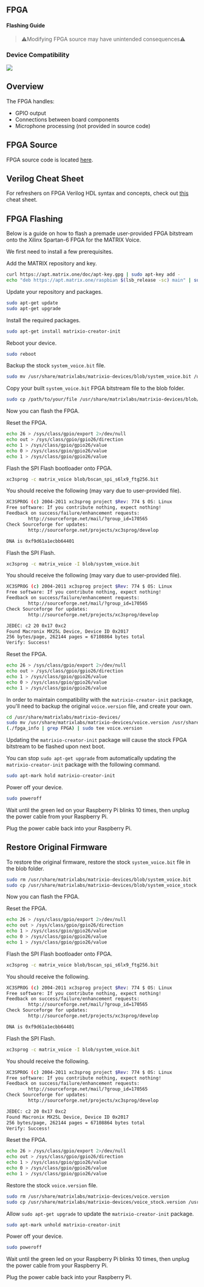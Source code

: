 <h2 style="padding-top:0">FPGA</h2>
<h4 style="padding-top:0">Flashing Guide</h4>

> ⚠️Modifying FPGA source may have unintended consequences⚠️

### Device Compatibility

<img class="voice-compatibility-icon" src="../../img/voice-icon.svg">

## Overview

The FPGA handles:

- GPIO output
- Connections between board components
- Microphone processing (not provided in source code)

## FPGA Source

FPGA source code is located <a href="https://github.com/matrix-io/matrix-voice-fpga" target="_blank">here</a>.

## Verilog Cheat Sheet

For refreshers on FPGA Verilog HDL syntax and concepts, check out <a href="https://github.com/matrix-io/matrix-voice-fpga/blob/master/verilogCheatSheet.md" target="_blank">this</a> cheat sheet.

## FPGA Flashing

Below is a guide on how to flash a premade user-provided FPGA bitstream onto the Xilinx Spartan-6 FPGA for the MATRIX Voice.

We first need to install a few prerequisites.

Add the MATRIX repository and key.

```bash
curl https://apt.matrix.one/doc/apt-key.gpg | sudo apt-key add -
echo "deb https://apt.matrix.one/raspbian $(lsb_release -sc) main" | sudo tee /etc/apt/sources.list.d/matrixlabs.list
```

Update your repository and packages.

```bash
sudo apt-get update
sudo apt-get upgrade
```

Install the required packages.

```bash
sudo apt-get install matrixio-creator-init
```

Reboot your device.

```bash
sudo reboot
```
Backup the stock `system_voice.bit` file.

```bash
sudo mv /usr/share/matrixlabs/matrixio-devices/blob/system_voice.bit /usr/share/matrixlabs/matrixio-devices/blob/system_voice_stock.bit
```

Copy your built `system_voice.bit` FPGA bitstream file to the blob folder.
 
```bash
sudo cp /path/to/your/file /usr/share/matrixlabs/matrixio-devices/blob/system_voice.bit
```

Now you can flash the FPGA.

Reset the FPGA.

```bash
echo 26 > /sys/class/gpio/export 2>/dev/null
echo out > /sys/class/gpio/gpio26/direction  
echo 1 > /sys/class/gpio/gpio26/value  
echo 0 > /sys/class/gpio/gpio26/value  
echo 1 > /sys/class/gpio/gpio26/value
```

Flash the SPI Flash bootloader onto FPGA.

```bash
xc3sprog -c matrix_voice blob/bscan_spi_s6lx9_ftg256.bit
```

You should receive the following (may vary due to user-provided file).

```bash
XC3SPROG (c) 2004-2011 xc3sprog project $Rev: 774 $ OS: Linux
Free software: If you contribute nothing, expect nothing!
Feedback on success/failure/enhancement requests:
        http://sourceforge.net/mail/?group_id=170565
Check Sourceforge for updates:
        http://sourceforge.net/projects/xc3sprog/develop

DNA is 0xf9d61a1ecbb64401
```

Flash the SPI Flash.

```bash
xc3sprog -c matrix_voice -I blob/system_voice.bit
```

You should receive the following (may vary due to user-provided file).

```bash
XC3SPROG (c) 2004-2011 xc3sprog project $Rev: 774 $ OS: Linux
Free software: If you contribute nothing, expect nothing!
Feedback on success/failure/enhancement requests:
        http://sourceforge.net/mail/?group_id=170565
Check Sourceforge for updates:
        http://sourceforge.net/projects/xc3sprog/develop

JEDEC: c2 20 0x17 0xc2
Found Macronix MX25L Device, Device ID 0x2017
256 bytes/page, 262144 pages = 67108864 bytes total
Verify: Success!
```

Reset the FPGA.

```bash
echo 26 > /sys/class/gpio/export 2>/dev/null
echo out > /sys/class/gpio/gpio26/direction  
echo 1 > /sys/class/gpio/gpio26/value  
echo 0 > /sys/class/gpio/gpio26/value  
echo 1 > /sys/class/gpio/gpio26/value
```

In order to maintain compatibility with the `matrixio-creator-init` package, you'll need to backup the original `voice.version` file, and create your own.

```bash
cd /usr/share/matrixlabs/matrixio-devices/
sudo mv /usr/share/matrixlabs/matrixio-devices/voice.version /usr/share/matrixlabs/matrixio-devices/voice_stock.version
(./fpga_info | grep FPGA) | sudo tee voice.version
```

Updating the `matrixio-creator-init` package will cause the stock FPGA bitstream to be flashed upon next boot.

You can stop `sudo apt-get upgrade` from automatically updating the `matrixio-creator-init` package with the following command.

```bash
sudo apt-mark hold matrixio-creator-init
```

Power off your device.

```bash
sudo poweroff
```

Wait until the green led on your Raspberry Pi blinks 10 times, then unplug the power cable from your Raspberry Pi.

Plug the power cable back into your Raspberry Pi.

## Restore Original Firmware

To restore the original firmware, restore the stock `system_voice.bit` file in the blob folder.

```bash
sudo rm /usr/share/matrixlabs/matrixio-devices/blob/system_voice.bit
sudo cp /usr/share/matrixlabs/matrixio-devices/blob/system_voice_stock.bit /usr/share/matrixlabs/matrixio-devices/blob/system_voice.bit
```

Now you can flash the FPGA.

Reset the FPGA.

```bash
echo 26 > /sys/class/gpio/export 2>/dev/null
echo out > /sys/class/gpio/gpio26/direction  
echo 1 > /sys/class/gpio/gpio26/value  
echo 0 > /sys/class/gpio/gpio26/value  
echo 1 > /sys/class/gpio/gpio26/value
```

Flash the SPI Flash bootloader onto FPGA.

```bash
xc3sprog -c matrix_voice blob/bscan_spi_s6lx9_ftg256.bit
```

You should receive the following.

```bash
XC3SPROG (c) 2004-2011 xc3sprog project $Rev: 774 $ OS: Linux
Free software: If you contribute nothing, expect nothing!
Feedback on success/failure/enhancement requests:
        http://sourceforge.net/mail/?group_id=170565
Check Sourceforge for updates:
        http://sourceforge.net/projects/xc3sprog/develop

DNA is 0xf9d61a1ecbb64401
```

Flash the SPI Flash.

```bash
xc3sprog -c matrix_voice -I blob/system_voice.bit
```

You should receive the following.

```bash
XC3SPROG (c) 2004-2011 xc3sprog project $Rev: 774 $ OS: Linux
Free software: If you contribute nothing, expect nothing!
Feedback on success/failure/enhancement requests:
        http://sourceforge.net/mail/?group_id=170565
Check Sourceforge for updates:
        http://sourceforge.net/projects/xc3sprog/develop

JEDEC: c2 20 0x17 0xc2
Found Macronix MX25L Device, Device ID 0x2017
256 bytes/page, 262144 pages = 67108864 bytes total
Verify: Success!
```

Reset the FPGA.

```bash
echo 26 > /sys/class/gpio/export 2>/dev/null
echo out > /sys/class/gpio/gpio26/direction  
echo 1 > /sys/class/gpio/gpio26/value  
echo 0 > /sys/class/gpio/gpio26/value  
echo 1 > /sys/class/gpio/gpio26/value
```

Restore the stock `voice.version` file.

```bash
sudo rm /usr/share/matrixlabs/matrixio-devices/voice.version
sudo cp /usr/share/matrixlabs/matrixio-devices/voice_stock.version /usr/share/matrixlabs/matrixio-devices/voice.version
```

Allow `sudo apt-get upgrade` to update the `matrixio-creator-init` package.

```bash
sudo apt-mark unhold matrixio-creator-init
```

Power off your device.

```bash
sudo poweroff
```

Wait until the green led on your Raspberry Pi blinks 10 times, then unplug the power cable from your Raspberry Pi.

Plug the power cable back into your Raspberry Pi.